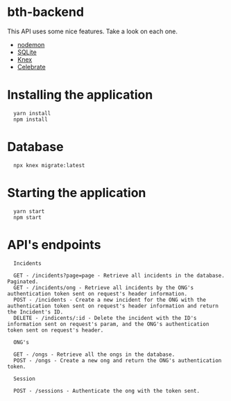 # bth-backend

This API uses some nice features. Take a look on each one.

- [nodemon](https://nodemon.io/gdsf)
- [SQLite](https://www.sqlite.org/)
- [Knex](http://knexjs.org/)
- [Celebrate](https://github.com/arb/celebrate)

# Installing the application

```
  yarn install
  npm install
```

# Database

```
  npx knex migrate:latest
```

# Starting the application

```
  yarn start
  npm start
```

# API's endpoints

```
  Incidents

  GET - /incidents?page=page - Retrieve all incidents in the database. Paginated.
  GET - /incidents/ong - Retrieve all incidents by the ONG's authentication token sent on request's header information.
  POST - /incidents - Create a new incident for the ONG with the authentication token sent on request's header information and return the Incident's ID.
  DELETE - /indicents/:id - Delete the incident with the ID's information sent on request's param, and the ONG's authentication token sent on request's header.

  ONG's

  GET - /ongs - Retrieve all the ongs in the database.
  POST - /ongs - Create a new ong and return the ONG's authentication token.

  Session

  POST - /sessions - Authenticate the ong with the token sent.
```
